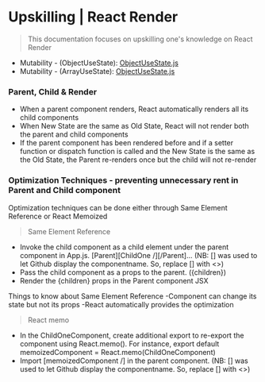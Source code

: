 # Upskilling | React Render
> This documentation focuses on upskilling one's knowledge on React Render

* Mutability - (ObjectUseState): [ObjectUseState.js](https://github.com/rolandexplore93/react-render-demo/blob/master/src/Components/ImmutableState/ObjectUseState.js)
* Mutability - (ArrayUseState): [ObjectUseState.js](https://github.com/rolandexplore93/react-render-demo/blob/master/src/Components/ImmutableState/ArrayUseState.js)


### Parent, Child & Render
- When a parent component renders, React automatically renders all its child components
- When New State are the same as Old State, React will not render both the parent and child components
- If the parent component has been rendered before and if a setter function or dispatch function is called and the New State is the same as the Old State, the Parent re-renders once but the child will not re-render

### Optimization Techniques - preventing unnecessary rent in Parent and Child component
Optimization techniques can be done either through Same Element Reference or React Memoized
> Same Element Reference
* Invoke the child component as a child element under the parent component in App.js. [Parent][ChildOne /][/Parent]... (NB: [] was used to let Github display the componentname. So, replace [] with <>)
* Pass the child component as a props to the parent. ({children})
* Render the {children} props in the Parent component JSX

Things to know about Same Element Reference
-Component can change its state but not its props
-React automatically provides the optimization

> React memo
* In the ChildOneComponent, create additional export to re-export the component using React.memo(). For instance, export default memoizedComponent = React.memo(ChildOneComponent)
* Import [memoizedComponent /] in the parent component. (NB: [] was used to let Github display the componentname. So, replace [] with <>)
